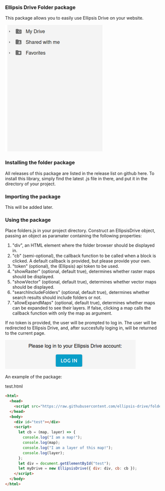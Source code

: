 ### Ellipsis Drive Folder package

This package allows you to easily use Ellipsis Drive on your website.

![Gif of the folders package in action](https://github.com/ellipsis-drive/folders-package/blob/main/img/folders.gif)

### Installing the folder package

All releases of this package are listed in the release list on github here. To install this library, simply find the latest .js file in there, and put it in the directory of your project.

### Importing the package

This will be added later.

### Using the package

Place folders.js in your project directory. Construct an EllipsisDrive object, passing an object as paramater containing the following properties:

1. "div", an HTML element where the folder browser should be displayed in.
2. "cb" (semi-optional), the callback function to be called when a block is clicked. A default callback is provided, but please provide your own.
3. "token" (optional), the (Ellipsis) api token to be used.
4. "showRaster" (optional, default true), determines whether raster maps should be displayed.
5. "showVector" (optional, default true), determines whether vector maps should be displayed.
6. "searchIncludeFolders" (optional, default true), determines whether search results should include folders or not.
7. "allowExpandMaps" (optional, default true), determines whether maps can be expanded to see their layers. If false, clicking a map calls the callback function with only the map as argument.

If no token is provided, the user will be prompted to log in. The user will be redirected to Ellipsis Drive, and, after succesfully loging in, will be returned to the current page.

![Image of the log in prompt](https://github.com/ellipsis-drive/folders-package/blob/main/img/login.png)

An example of the package:

test.html

```html
<html>
  <head>
    <script src="https://raw.githubusercontent.com/ellipsis-drive/folders-package/npm-support/build/ellipsis-folders.js"></script>
  </head>
  <body>
    <div id="test"></div>
    <script>
      let cb = (map, layer) => {
        console.log("I am a map!");
        console.log(map);
        console.log("I am a layer of this map!");
        console.log(layer);
      };
      let div = document.getElementById("test");
      let myDrive = new EllipsisDrive({ div: div, cb: cb });
    </script>
  </body>
</html>
```
